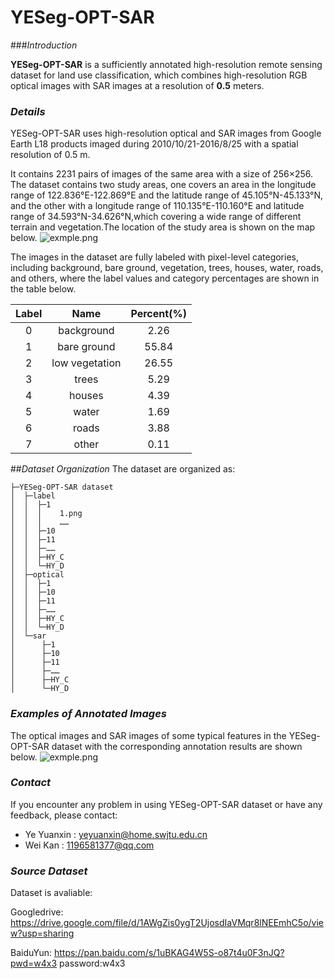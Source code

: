 # YESeg-OPT-SAR
###*Introduction*

**YESeg-OPT-SAR** is a sufficiently annotated high-resolution remote sensing dataset for land use classification, which combines high-resolution RGB optical images with SAR images at a resolution of **0.5** meters.

### *Details*
YESeg-OPT-SAR uses high-resolution optical and SAR images from Google Earth L18 products imaged during 2010/10/21-2016/8/25 with a spatial resolution of 0.5 m.

It contains 2231 pairs of images of the same area with a size of 256×256. The dataset contains two study areas, one covers an area in the longitude range of 122.836°E-122.869°E and the latitude range of 45.105°N-45.133°N, and the other with a longitude range of 110.135°E-110.160°E and latitude range of 34.593°N-34.626°N,which covering a wide range of different terrain and vegetation.The location of the study area is shown on the map below.
![exmple.png](./dataset.png)

The images in the dataset are fully labeled with pixel-level categories, including background, bare ground, vegetation, trees, houses, water, roads, and others, where the label values and category percentages are shown in the table below.

| Label | Name | Percent(%) |
| :-----:| :----: | :----: |
|0 |background |2.26|
|1 |bare ground |55.84|
|2 |low vegetation |26.55|
|3 |trees |5.29|
|4 |houses |4.39|
|5 |water |1.69|
|6 |roads |3.88|
|7 |other |0.11|

##*Dataset Organization*
The dataset are organized as:
```
├─YESeg-OPT-SAR dataset
│  ├─label
│  │  ├─1
│  │  │    1.png
│  │  │    ……
│  │  ├─10
│  │  ├─11
│  │  ├─……
│  │  ├─HY_C
│  │  └─HY_D
│  ├─optical
│  │  ├─1
│  │  ├─10
│  │  ├─11
│  │  ├─……
│  │  ├─HY_C
│  │  └─HY_D
│  └─sar
│      ├─1
│      ├─10
│      ├─11
│      ├─……
│      ├─HY_C
│      └─HY_D
```
### *Examples of Annotated Images*
The optical images and SAR images of some typical features in the YESeg-OPT-SAR dataset with the corresponding annotation results are shown below.
![exmple.png](./example.png)

### *Contact*
If you encounter any problem in using YESeg-OPT-SAR dataset or have any feedback, please contact:

+ Ye Yuanxin : yeyuanxin@home.swjtu.edu.cn
+ Wei Kan : 1196581377@qq.com

### *Source Dataset*
Dataset is avaliable: 

Googledrive: https://drive.google.com/file/d/1AWgZis0ygT2UjosdIaVMqr8lNEEmhC5o/view?usp=sharing

BaiduYun: https://pan.baidu.com/s/1uBKAG4W5S-o87t4u0F3nJQ?pwd=w4x3 password:w4x3
